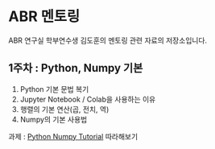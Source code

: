 # ABR 멘토링

ABR 연구실 학부연수생 김도훈의 멘토링 관련 자료의 저장소입니다.

## 1주차 : Python, Numpy 기본

1. Python 기본 문법 복기
2. Jupyter Notebook / Colab을 사용하는 이유
3. 행렬의 기본 연산(곱, 전치, 역)
4. Numpy의 기본 사용법

과제 : [Python Numpy Tutorial](https://cs231n.github.io/python-numpy-tutorial/) 따라해보기
